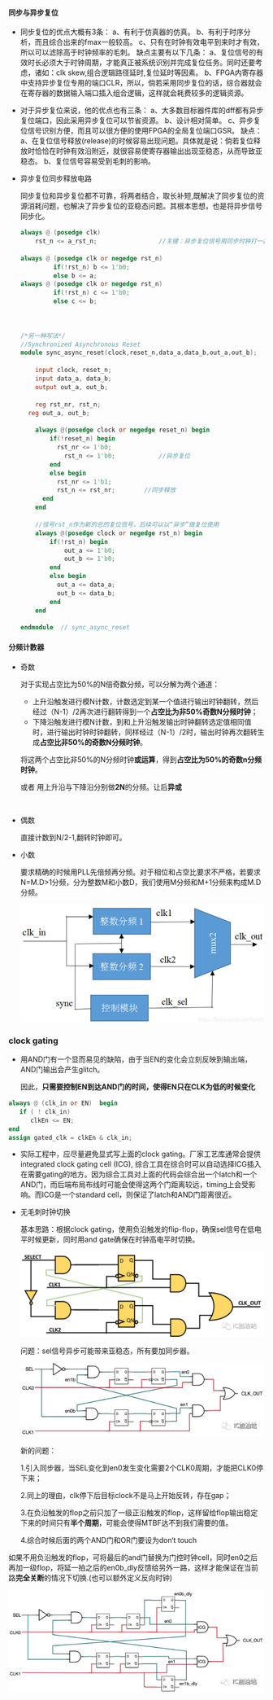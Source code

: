 #### 同步与异步复位 

- 同步复位的优点大概有3条：
      a、有利于仿真器的仿真。
      b、有利于时序分析，而且综合出来的fmax一般较高。
      c、只有在时钟有效电平到来时才有效，所以可以滤除高于时钟频率的毛刺。
      缺点主要有以下几条：
      a、复位信号的有效时长必须大于时钟周期，才能真正被系统识别并完成复位任务。同时还要考虑，诸如：clk skew,组合逻辑路径延时,复位延时等因素。
      b、FPGA内寄存器中支持异步复位专用的端口CLR，所以，倘若采用同步复位的话，综合器就会在寄存器的数据输入端口插入组合逻辑，这样就会耗费较多的逻辑资源。

- 对于异步复位来说，他的优点也有三条：
      a、大多数目标器件库的dff都有异步复位端口，因此采用异步复位可以节省资源。
      b、设计相对简单。
      c、异步复位信号识别方便，而且可以很方便的使用FPGA的全局复位端口GSR。
      缺点： 
      a、在复位信号释放(release)的时候容易出现问题。具体就是说：倘若复位释放时恰恰在时钟有效沿附近，就很容易使寄存器输出出现亚稳态，从而导致亚稳态。
      b、复位信号容易受到毛刺的影响。

- 异步复位同步释放电路

  同步复位和异步复位都不可靠，将两者结合，取长补短,既解决了同步复位的资源消耗问题，也解决了异步复位的亚稳态问题。其根本思想，也是将异步信号同步化。

  ```verilog
  always @ (posedge clk)
      rst_n <= a_rst_n;                 //关键：异步复位信号用同步时钟打一拍(也可以多拍)
  
  always @ (posedge clk or negedge rst_n)
           if(!rst_n) b <= 1'b0;
           else b <= a;
  always @ (posedge clk or negedge rst_n)
           if(!rst_n) c <= 1'b0;
           else c <= b;     
  
  
  
  /*另一种写法*/
  //Synchronized Asynchronous Reset
  module sync_async_reset(clock,reset_n,data_a,data_b,out_a,out_b);
   
      input clock, reset_n;   
      input data_a, data_b;
      output out_a, out_b;
   
      reg rst_nr, rst_n;
  	reg out_a, out_b;
   
      always @(posedge clock or negedge reset_n) begin
          if(!reset_n) begin
  			rst_nr <= 1'b0;
              rst_n <= 1'b0;			//异步复位
          end
          else begin
  			rst_nr <= 1'b1;
  			rst_n <= rst_nr;		//同步释放
  		end
      end
  	
      //信号rst_n作为新的总的复位信号，后续可以以“异步”做复位使用
      always @(posedge clock or negedge rst_n) begin
          if(!rst_n) begin
              out_a <= 1'b0;
              out_b <= 1'b0;
          end
          else begin
  			out_a <= data_a;
  			out_b <= data_b;
          end
      end
  	
  endmodule  // sync_async_reset
  ```

  

#### 分频计数器

- 奇数

  对于实现占空比为50%的N倍奇数分频，可以分解为两个通道：

  - 上升沿触发进行模N计数，计数选定到某一个值进行输出时钟翻转，然后经过（N-1）/2再次进行翻转得到一个**占空比为非50%奇数N分频时钟**；
  - 下降沿触发进行模N计数，到和上升沿触发输出时钟翻转选定值相同值时，进行输出时钟时钟翻转，同样经过（N-1）/2时，输出时钟再次翻转生成**占空比非50%的奇数N分频时钟**。

  将这两个占空比非50%的N分频时钟**或运算**，得到**占空比为50%的奇数n分频时钟**。

  

  

  或者 用上升沿与下降沿分别做**2N**的分频。让后**异或**


  ​        

  

- 偶数

  直接计数到N/2-1,翻转时钟即可。

  

  

- 小数

  要求精确的时候用PLL先倍频再分频。对于相位和占空比要求不严格，若要求N=M.D>1分频，分为整数M和小数D，我们使用M分频和M+1分频来构成M.D分频。

  ![img](pics/小数分频.png)

### clock gating

- 用AND门有一个显而易见的缺陷，由于当EN的变化会立刻反映到输出端，AND门输出会产生glitch。

  因此，**只需要控制EN到达AND门的时间，使得EN只在CLK为低的时候变化**

```verilog
always @ (clk_in or EN)  begin
   if ( ! clk_in) 
      clkEn <= EN;
end
assign gated_clk = clkEn & clk_in;
```

- 实际工程中，应尽量避免显式写上面的clock gating。厂家工艺库通常会提供integrated clock gating cell (ICG), 综合工具在综合时可以自动选择ICG插入在需要gating的地方。因为综合工具对上面的代码会综合出一个latch和一个AND门，而后端布局布线时可能会使得这两个门距离较远，timing上会受影响。而ICG是一个standard cell，则保证了latch和AND门距离很近。

- 无毛刺时钟切换 

  基本思路：根据clock gating，使用负沿触发的flip-flop，确保sel信号在低电平时候更新，同时用and gate确保在时钟高电平时切换。

  ![img](pics/641-1605522451350.jpg)

  问题：sel信号异步可能带来亚稳态，所有要加同步器。

  ![img](pics/640.jpg)

  新的问题：

  1.引入同步器，当SEL变化到en0发生变化需要2个CLK0周期，才能把CLK0停下来；

  2.同上的理由，clk停下后目标clock不是马上开始反转，存在gap；

  3.在负沿触发的flop之前只加了一级正沿触发的flop，这样留给flop输出稳定下来的时间只有**半个周期**，可能会使得MTBF达不到我们需要的值。

  4.综合时候后面的两个AND门和OR门要设为don‘t touch

​	如果不用负沿触发的flop，可将最后的and门替换为门控时钟cell，同时en0之后再加一级flop，将延一拍之后的en0b_dly反馈给另外一路，这样才能保证在当前路**完全关断**的情况下切换.(也可以额外定义反向时钟)

![img](pics/642.jpg)
